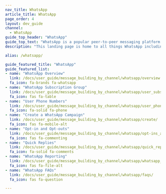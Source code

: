 ```yaml
---
nav_title: WhatsApp
article_title: WhatsApp
page_order: 4
layout: dev_guide
channel:
  - WhatsApp
guide_top_header: "WhatsApp"
guide_top_text: "WhatsApp is a popular peer-to-peer messaging platform used across the world offering conversation-based messaging for businesses. The WhatsApp messaging channel offers a direct way to reach users and customers on the WhatsApp platform. <br><br>**WhatsApp access is only available in select Braze packages. Reach out to your account manager or customer success manager to get started.**"
description: "This landing page is home to all things WhatsApp including how to create a WhatsApp campaign, opt-ins and ops-outs, quick replies, reporting, and more."

alias: /whatsapp/

guide_featured_title: "WhatsApp"
guide_featured_list:
- name: "WhatsApp Overview"
  link: /docs/user_guide/message_building_by_channel/whatsapp/overview
  fa_icon: fa-brands fa-whatsapp
- name: "WhatsApp Subscription Group"
  link: /docs/user_guide/message_building_by_channel/whatsapp/user_subscription/
  fa_icon: fas fa-table
- name: "User Phone Numbers"
  link: /docs/user_guide/message_building_by_channel/whatsapp/user_phone_numbers/p
  fa_icon: fa-solid fa-phone
- name: "Create a WhatsApp Campaign"
  link: /docs/user_guide/message_building_by_channel/whatsapp/create/
  fa_icon: fas fa-mobile-alt
- name: "Opt-in and Opt-outs"
  link: /docs/user_guide/message_building_by_channel/whatsapp/opt-ins_and_opt-outs/
  fa_icon: fas fa-commenting
- name: "Quick Replies"
  link: /docs/user_guide/message_building_by_channel/whatsapp/quick_replies/
  fa_icon: fa-solid fa-comments
- name: "WhatsApp Reporting"
  link: /docs/user_guide/message_building_by_channel/whatsapp/whatsapp_campaign_analytics/
  fa_icon: fas fa-file-alt
- name: "WhatsApp FAQs"
  link: /docs/user_guide/message_building_by_channel/whatsapp/faqs/
  fa_icon: fas fa-question

---
```

<br><br>
